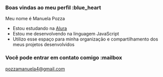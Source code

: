 ### Boas vindas ao meu perfil :blue_heart

Meu nome é Manuela Pozza

- Estou estudando na [Alura](https://www.alura.com.br)
- Estou me desenvolvendo na linguagem JavaScript
- Utilizo esse espaço para minha organização e compartilhamento dos meus projetos desenvolvidos

### Você pode entrar em contato comigo :mailbox

pozzamanuela4@gmail.com

